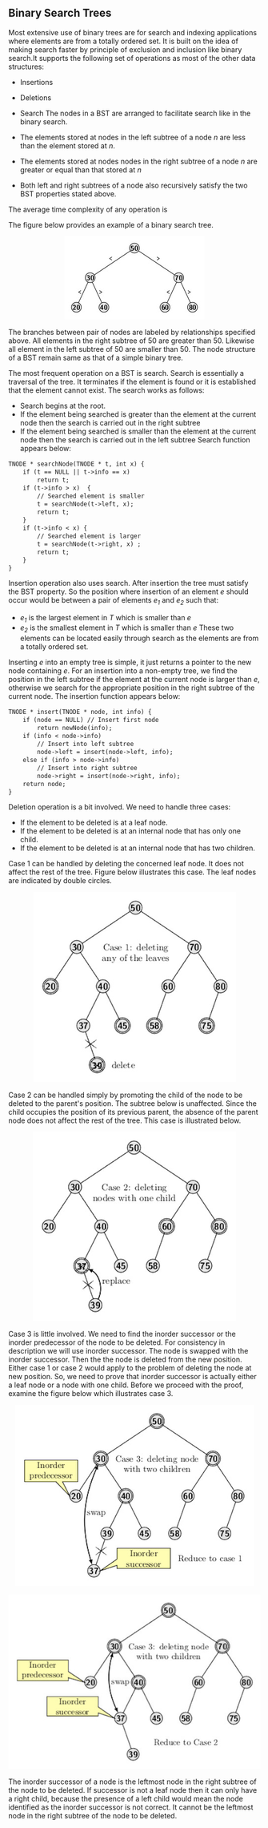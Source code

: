 ## Binary Search Trees

Most extensive use of binary trees are for search and indexing applications where elements are from a totally ordered set. It is built on the idea of 
making search faster by principle of exclusion and inclusion like binary search.It supports the following set of operations as most of the other data
structures:
- Insertions
- Deletions
- Search
The nodes in a BST are arranged to facilitate search like in the binary search.

- The elements stored at nodes in the left subtree of a node <i>n</i> are less than the element stored at <i>n</i>.
- The elements stored at nodes nodes in the right subtree of a node <i>n</i> are greater or equal than that stored at <i>n</i>
- Both left and right subtrees of a node also recursively satisfy the two BST properties stated above.

The average time complexity of any operation is 

The figure below provides an example of a binary search tree.
<p align="center">
<img src="../images/bst_tree.jpg">
</p>
The branches between pair of nodes are labeled by relationships specified above. All elements in the right subtree of 50 are greater than 50. 
Likewise all element in the left subtree of 50 are smaller than 50. 
The node structure of a BST remain same as that of a simple binary tree.

The most frequent operation on a BST is search. Search is essentially a traversal of the tree. It terminates if the element is found or it is 
established that the element cannot exist. The search works as follows:
- Search begins at the root.
- If the element being searched is greater than the element at the current node then the search is carried out in the right subtree 
- If the element being searched is smaller than the element at the current node then the search is carried out in the left subtree 
Search function appears below:
```
TNODE * searchNode(TNODE * t, int x) { 
    if (t == NULL || t->info == x) 
        return t;
    if (t->info > x)  {
        // Searched element is smaller 
        t = searchNode(t->left, x);
        return t;
    }
    if (t->info < x) { 
        // Searched element is larger
        t = searchNode(t->right, x) ;
        return t;
    }
}
```

Insertion operation also uses search. After insertion the tree must satisfy the BST property. So the position where insertion of an element <i>e</i> should
occur would be between a pair of elements <i>e<sub>1</sub></i> and <i>e<sub>2</sub></i> such that:  
- <i>e<sub>1</sub></i>  is the largest element in <i>T</i> which is smaller than <i>e</i>
- <i>e<sub>2</sub></i>  is the smallest element in <i>T</i> which is smaller than <i>e</i>
These two elements can be located easily through search as the elements are from a totally ordered set.

Inserting <i>e</i> into an empty tree is simple, it just returns a pointer to the new node containing <i>e</i>. For an insertion into a non-empty tree, 
we find the position in the left subtree if the element at the current node is larger than <i>e</i>, otherwise we search for the appropriate position in the
right subtree of the current node. The insertion function appears below:
```
TNODE * insert(TNODE * node, int info) {
    if (node == NULL) // Insert first node
        return newNode(info); 
    if (info < node->info)
        // Insert into left subtree
        node->left = insert(node->left, info); 
    else if (info > node->info)
        // Insert into right subtree
        node->right = insert(node->right, info);
    return node; 
}
```

Deletion operation is a bit involved. We need to handle three cases:

- If the element to be deleted is at a leaf node.
- If the element to be deleted is at an internal node that has only one child. 
- If the element to be deleted is at an internal node that has two children. 

Case 1 can be handled by deleting the concerned leaf node. It does not affect the rest of the tree. Figure below illustrates this case. The leaf nodes are indicated by double circles. 
<p align="center">
<img src="../images/bstCase1delete.jpg">
</p>

Case 2 can be handled simply by promoting the child of the node to be deleted to the parent's position. The subtree below is unaffected. 
Since the child occupies the position of its previous parent, the absence of the parent node does not affect the rest of the tree. This case is illustrated
below. 
<p align="center">
<img src="../images/bstCase2delete.jpg">
</p>

Case 3 is little involved. We need to find the inorder successor or the inorder predecessor of the node to be deleted. For consistency in description we will
use inorder successor. The node is swapped with the inorder successor. Then the 
the node is deleted from the new position. Either case 1 or case 2 would apply to the problem of deleting the node at new position. So, we need to prove that
inorder successor is actually either a leaf node or a node with one child.  Before we proceed with the proof, examine the figure below 
which illustrates case 3.  
<p align="center">
<img src="../images/bstCase3deleteB.jpg">
</p>

<p align="center">
<img src="../images/bstCase3delete.jpg">
</p>

The inorder successor of a node is the leftmost node in the right subtree of the node to be deleted. If successor is not a leaf node then it can only have a 
right child, because the presence of a left child would mean the node identified as the inorder successor is not correct. It cannot be the leftmost node in the 
right subtree of the node to be deleted. 

